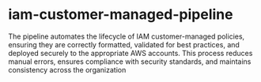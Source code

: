 # iam-customer-managed-pipeline
The pipeline automates the lifecycle of IAM customer-managed policies, ensuring they are correctly formatted, validated for best practices, and deployed securely to the appropriate AWS accounts. This process reduces manual errors, ensures compliance with security standards, and maintains consistency across the organization
